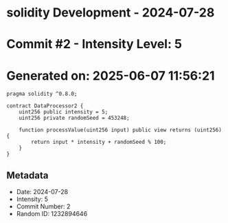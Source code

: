 ﻿# solidity Development - 2024-07-28
# Commit #2 - Intensity Level: 5
# Generated on: 2025-06-07 11:56:21
```solidity
pragma solidity ^0.8.0;

contract DataProcessor2 {
    uint256 public intensity = 5;
    uint256 private randomSeed = 453248;

    function processValue(uint256 input) public view returns (uint256) {
        return input * intensity + randomSeed % 100;
    }
}
```
## Metadata
- Date: 2024-07-28
- Intensity: 5
- Commit Number: 2
- Random ID: 1232894646
